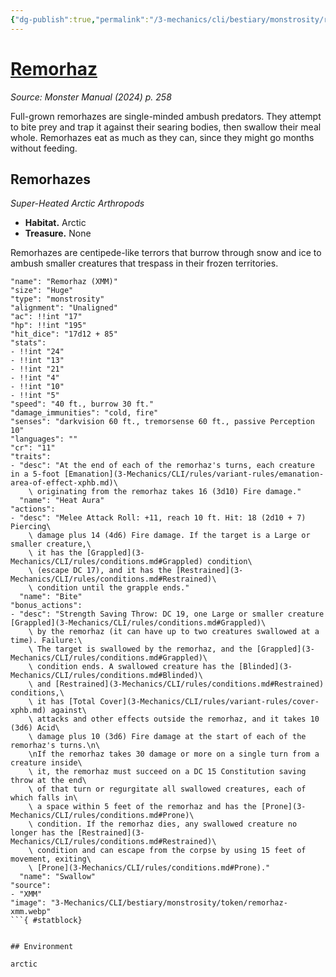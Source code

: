 ```yaml
---
{"dg-publish":true,"permalink":"/3-mechanics/cli/bestiary/monstrosity/remorhaz-xmm/","tags":["ttrpg-cli/compendium/src/5e/xmm","ttrpg-cli/monster/cr/11","ttrpg-cli/monster/environment/arctic","ttrpg-cli/monster/size/huge","ttrpg-cli/monster/type/monstrosity"],"noteIcon":""}
---
```


# [Remorhaz](3-Mechanics\CLI\bestiary\monstrosity/remorhaz-xmm.md)
*Source: Monster Manual (2024) p. 258*  

Full-grown remorhazes are single-minded ambush predators. They attempt to bite prey and trap it against their searing bodies, then swallow their meal whole. Remorhazes eat as much as they can, since they might go months without feeding.

## Remorhazes

*Super-Heated Arctic Arthropods*

- **Habitat.** Arctic  
- **Treasure.** None  

Remorhazes are centipede-like terrors that burrow through snow and ice to ambush smaller creatures that trespass in their frozen territories.

```statblock
"name": "Remorhaz (XMM)"
"size": "Huge"
"type": "monstrosity"
"alignment": "Unaligned"
"ac": !!int "17"
"hp": !!int "195"
"hit_dice": "17d12 + 85"
"stats":
- !!int "24"
- !!int "13"
- !!int "21"
- !!int "4"
- !!int "10"
- !!int "5"
"speed": "40 ft., burrow 30 ft."
"damage_immunities": "cold, fire"
"senses": "darkvision 60 ft., tremorsense 60 ft., passive Perception 10"
"languages": ""
"cr": "11"
"traits":
- "desc": "At the end of each of the remorhaz's turns, each creature in a 5-foot [Emanation](3-Mechanics/CLI/rules/variant-rules/emanation-area-of-effect-xphb.md)\
    \ originating from the remorhaz takes 16 (3d10) Fire damage."
  "name": "Heat Aura"
"actions":
- "desc": "Melee Attack Roll: +11, reach 10 ft. Hit: 18 (2d10 + 7) Piercing\
    \ damage plus 14 (4d6) Fire damage. If the target is a Large or smaller creature,\
    \ it has the [Grappled](3-Mechanics/CLI/rules/conditions.md#Grappled) condition\
    \ (escape DC 17), and it has the [Restrained](3-Mechanics/CLI/rules/conditions.md#Restrained)\
    \ condition until the grapple ends."
  "name": "Bite"
"bonus_actions":
- "desc": "Strength Saving Throw: DC 19, one Large or smaller creature [Grappled](3-Mechanics/CLI/rules/conditions.md#Grappled)\
    \ by the remorhaz (it can have up to two creatures swallowed at a time). Failure:\
    \ The target is swallowed by the remorhaz, and the [Grappled](3-Mechanics/CLI/rules/conditions.md#Grappled)\
    \ condition ends. A swallowed creature has the [Blinded](3-Mechanics/CLI/rules/conditions.md#Blinded)\
    \ and [Restrained](3-Mechanics/CLI/rules/conditions.md#Restrained) conditions,\
    \ it has [Total Cover](3-Mechanics/CLI/rules/variant-rules/cover-xphb.md) against\
    \ attacks and other effects outside the remorhaz, and it takes 10 (3d6) Acid\
    \ damage plus 10 (3d6) Fire damage at the start of each of the remorhaz's turns.\n\
    \nIf the remorhaz takes 30 damage or more on a single turn from a creature inside\
    \ it, the remorhaz must succeed on a DC 15 Constitution saving throw at the end\
    \ of that turn or regurgitate all swallowed creatures, each of which falls in\
    \ a space within 5 feet of the remorhaz and has the [Prone](3-Mechanics/CLI/rules/conditions.md#Prone)\
    \ condition. If the remorhaz dies, any swallowed creature no longer has the [Restrained](3-Mechanics/CLI/rules/conditions.md#Restrained)\
    \ condition and can escape from the corpse by using 15 feet of movement, exiting\
    \ [Prone](3-Mechanics/CLI/rules/conditions.md#Prone)."
  "name": "Swallow"
"source":
- "XMM"
"image": "3-Mechanics/CLI/bestiary/monstrosity/token/remorhaz-xmm.webp"
```{ #statblock}


## Environment

arctic